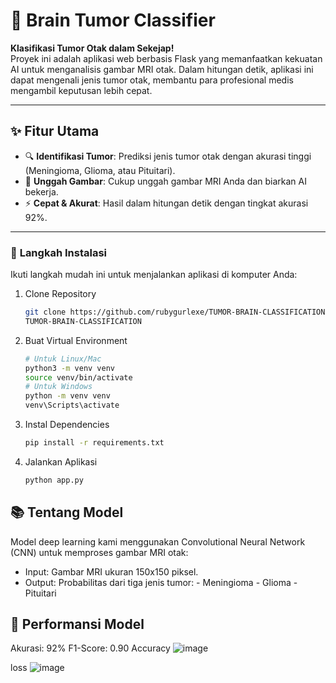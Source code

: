 # 🧠 Brain Tumor Classifier

**Klasifikasi Tumor Otak dalam Sekejap!**  
Proyek ini adalah aplikasi web berbasis Flask yang memanfaatkan kekuatan AI untuk menganalisis gambar MRI otak. Dalam hitungan detik, aplikasi ini dapat mengenali jenis tumor otak, membantu para profesional medis mengambil keputusan lebih cepat.

---

## ✨ **Fitur Utama**
- 🔍 **Identifikasi Tumor**: Prediksi jenis tumor otak dengan akurasi tinggi (Meningioma, Glioma, atau Pituitari).  
- 📂 **Unggah Gambar**: Cukup unggah gambar MRI Anda dan biarkan AI bekerja.  
- ⚡ **Cepat & Akurat**: Hasil dalam hitungan detik dengan tingkat akurasi 92%.  

---

### 🚀 **Langkah Instalasi**
Ikuti langkah mudah ini untuk menjalankan aplikasi di komputer Anda:

1. Clone Repository
   ```bash
   git clone https://github.com/rubygurlexe/TUMOR-BRAIN-CLASSIFICATION.git
   TUMOR-BRAIN-CLASSIFICATION
2. Buat Virtual Environment
   ```bash
   # Untuk Linux/Mac
   python3 -m venv venv
   source venv/bin/activate
   # Untuk Windows
   python -m venv venv
   venv\Scripts\activate
3. Instal Dependencies
   ```bash
   pip install -r requirements.txt
4. Jalankan Aplikasi
   ```bash
   python app.py

## 📚 Tentang Model
Model deep learning kami menggunakan Convolutional Neural Network (CNN) untuk memproses gambar MRI otak:

- Input: Gambar MRI ukuran 150x150 piksel.
- Output: Probabilitas dari tiga jenis tumor:
           - Meningioma
           - Glioma
           - Pituitari

## 🧪 Performansi Model
Akurasi: 92%
F1-Score: 0.90
Accuracy
![image](https://github.com/user-attachments/assets/f22ea137-9a5b-42d8-aa85-8beb8c382975)

loss
![image](https://github.com/user-attachments/assets/ff0bc578-df3f-441e-b7bb-192c058d9b6b)



